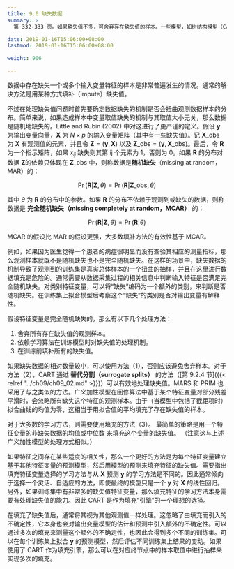 ```yaml
---
title: 9.6 缺失数据
summary: >
  第 332-333 页。如果缺失值不多，可舍弃存在缺失值的样本。一些模型，如树结构模型（CART、MARS 和 PRIM）以及广义加性模型，在拟合过程中可以适应存在缺失值的训练集。另外，一般的方法是用某种模型的预测来填充缺失的特征变量。

date: 2019-01-16T15:06:00+08:00
lastmod: 2019-01-16T15:06:00+08:00

weight: 906

---
```


数据中存在缺失一个或多个输入变量特征的样本是非常普遍发生的情况。通常的解决方法是用某种方式填补（impute）缺失值。

不过在处理缺失值问题时首先要确定数据缺失的机制是否会扭曲观测数据样本的分布。简单来说，如果造成样本中变量取值缺失的机制与其取值大小无关，那么数据是随机地缺失的。Little and Rubin (2002) 中对这进行了更严谨的定义。假设 $\mathbf{y}$ 为输出变量向量，$\mathbf{X}$ 为 $N\times p$ 的输入变量矩阵（其中有一些缺失值）。记 $\mathbf{X}\_\text{obs}$ 为 $\mathbf{X}$ 有观测值的元素，并且令 $\mathbf{Z}=(\mathbf{y},\mathbf{X})$ 以及 $\mathbf{Z}\_\text{obs}=(\mathbf{y},\mathbf{X}\_\text{obs})$。最后，令 $\mathbf{R}$ 为一个指示矩阵，如果 $x_{ij}$ 缺失则其第 ij 个元素为 1，否则为 0。如果 $\mathbf{R}$ 的分布对数据 $\mathbf{Z}$的依赖只体现在 $\mathbf{Z}\_\text{obs}$ 中，则称数据是**随机缺失**（missing at random，MAR）的：

$$\operatorname{Pr}(\mathbf{R}|\mathbf{Z}, \theta) =
  \operatorname{Pr}(\mathbf{R}|\mathbf{Z}\_\text{obs}, \theta) \tag{9.31}$$

其中 $\theta$ 为 $\mathbf{R}$ 的分布中的参数。如果 $\mathbf{R}$ 的分布不依赖于观测到或缺失的数据，则称数据是 **完全随机缺失（missing completely at random，MCAR）** 的：

$$\operatorname{Pr}(\mathbf{R}|\mathbf{Z}, \theta) =
  \operatorname{Pr}(\mathbf{R}|\theta) \tag{9.32}$$

MCAR 的假设比 MAR 的假设更强，大多数填补方法的有效性基于 MCAR。

例如，如果因为医生觉得一个患者的病症很明显而没有查验其相应的测量指标，那么观测样本就既不是随机缺失也不是完全随机缺失。在这样的场景中，缺失数据的机制导致了观测到的训练集是真实总体样本的一个扭曲的抽样，并且在这里进行数据填充是危险的。通常需要从数据采集过程的相关信息中判断输入特征是否满足完全随机缺失。对类别特征变量，可以将“缺失”编码为一个额外的类别，来判断是否随机缺失。在训练集上拟合模型后考察这个“缺失”的类别是否对输出变量有解释性。

假设特征变量是完全随机缺失的，那么有以下几个处理方法：

1. 舍弃所有存在缺失值的观测样本。
2. 依赖学习算法在训练模型时对缺失值的处理机制。
3. 在训练前填补所有的缺失值。

如果缺失数据的相对数量较小，可以使用方法（1），否则应该避免舍弃样本。对于方法（2），CART 通过 **替代分割（surrogate splits）** 的方法（[第 9.2.4 节]({{< relref "../ch09/ch09_02.md" >}})）可以有效地处理缺失值。MARS 和 PRIM 也采用了与之类似的方法。广义加性模型在回修算法中基于某个特征变量对部分残差平滑时，会忽略所有缺失这个特征的观测样本。由于（当模型中包括了截距项时）拟合曲线的均值为零，这相当于用拟合值的平均填充了存在缺失值的样本。

对于大多数的学习方法，则需要使用填充的方法（3）。
最简单的策略是用一个特征变量的非缺失数据的均值或中位数
来填充这个变量的缺失值。
（注意这与上述广义加性模型的处理方式相似。）

如果特征之间存在某些适度的相关性，那么一个更好的方法是为每个特征变量建立基于其他特征变量的预测模型，然后用模型的预测来填充特征的缺失值。需要指出填充特征变量选择的学习方法与从 $\mathbf{X}$ 预测 $\mathbf{y}$ 的学习方法是不同的。因此通常倾向于选择一个灵活、自适应的方法，即使最终的模型只是一个 $\mathbf{y}$ 对 $\mathbf{X}$ 的线性回归。另外，如果训练集中有非常多的缺失值特征变量，那么填充特征的学习方法本身需要有处理缺失值的能力。因此 CART 是作为填充“引擎”的一个理想的选择。

在填充了缺失值后，通常将其视为其他观测值一样处理。这忽略了由填充而引入的不确定性，它本身也会对输出变量模型的估计和预测中引入额外的不确定性。可以通过多次的填充来测量这个额外的不确定性，也因此会得到多个不同的训练集。可以在每个训练集上拟合 $\mathbf{y}$ 的预测模型，然后评估不同训练集上结果的变动。如果使用了 CART 作为填充引擎，那么可以在对应终节点中的样本取值中进行抽样来实现多次的填充。